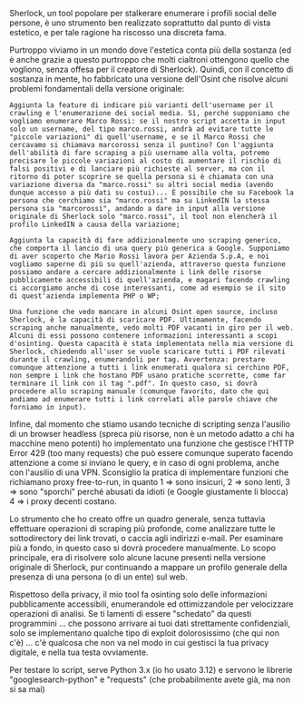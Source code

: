 Sherlock, un tool popolare per stalkerare enumerare i profili social delle persone, è uno strumento ben realizzato soprattutto dal punto di vista estetico, e per tale ragione ha riscosso una discreta fama.

Purtroppo viviamo in un mondo dove l'estetica conta più della sostanza (ed è anche grazie a questo purtroppo che molti cialtroni ottengono quello che vogliono, senza offesa per il creatore di Sherlock).
Quindi, con il concetto di sostanza in mente, ho fabbricato una versione dell'Osint che risolve alcuni problemi fondamentali della versione originale:

    Aggiunta la feature di indicare più varianti dell'username per il crawling e l'enumerazione dei social media. Sì, perché supponiamo che vogliamo enumerare Marco Rossi: se il nostro script accetta in input solo un username, del tipo marco.rossi, andrà ad evitare tutte le "piccole variazioni" di quell'username, e se il Marco Rossi che cercavamo si chiamava marcorossi senza il puntino? Con l'aggiunta dell'abilità di fare scraping a più username alla volta, potremo precisare le piccole variazioni al costo di aumentare il rischio di falsi positivi e di lanciare più richieste al server, ma con il ritorno di poter scoprire se quella persona si è chiamata con una variazione diversa da "marco.rossi" su altri social media (avendo dunque accesso a più dati su costui)... È possibile che su Facebook la persona che cerchiamo sia "marco.rossi" ma su LinkedIN la stessa persona sia "marcorossi", andando a dare in input alla versione originale di Sherlock solo "marco.rossi", il tool non elencherà il profilo LinkedIN a causa della variazione;

    Aggiunta la capacità di fare addizionalmente uno scraping generico, che comporta il lancio di una query più generica a Google. Supponiamo di aver scoperto che Mario Rossi lavora per Azienda S.p.A, e noi vogliamo saperne di più su quell'azienda, attraverso questa funzione possiamo andare a cercare addizionalmente i link delle risorse pubblicamente accessibili di quell'azienda, e magari facendo crawling ci accorgiamo anche di cose interessanti, come ad esempio se il sito di quest'azienda implementa PHP o WP;

    Una funzione che vedo mancare in alcuni Osint open source, incluso Sherlock, è la capacità di scaricare PDF. Ultimamente, facendo scraping anche manualmente, vedo molti PDF vacanti in giro per il web. Alcuni di essi possono contenere informazioni interessanti a scopi d'osinting. Questa capacità è stata implementata nella mia versione di Sherlock, chiedendo all'user se vuole scaricare tutti i PDF rilevati durante il crawling, enumerandoli per tag. Avvertenza: prestare comunque attenzione a tutti i link enumerati qualora si cerchino PDF, non sempre i link che hostano PDF usano pratiche scorrette, come far terminare il link con il tag ".pdf". In questo caso, si dovrà procedere allo scraping manuale (comunque favorito, dato che qui andiamo ad enumerare tutti i link correlati alle parole chiave che forniamo in input).

Infine, dal momento che stiamo usando tecniche di scripting senza l'ausilio di un browser headless (spreca più risorse, non è un metodo adatto a chi ha macchine meno potenti) ho implementato una funzione che gestisce l'HTTP Error 429 (too many requests) che può essere comunque superato facendo attenzione a come si inviano le query, e in caso di ogni problema, anche con l'ausilio di una VPN. Sconsiglio la pratica di implementare funzioni che richiamano proxy free-to-run, in quanto 1 => sono insicuri, 2 => sono lenti, 3 => sono "sporchi" perché abusati da idioti (e Google giustamente li blocca) 4 => i proxy decenti costano.

Lo strumento che ho creato offre un quadro generale, senza tuttavia effettuare operazioni di scraping più profonde, come analizzare tutte le sottodirectory dei link trovati, o caccia agli indirizzi e-mail. Per esaminare più a fondo, in questo caso si dovrà procedere manualmente. Lo scopo principale, era di risolvere solo alcune lacune presenti nella versione originale di Sherlock, pur continuando a mappare un profilo generale della presenza di una persona (o di un ente) sul web.

Rispettoso della privacy, il mio tool fa osinting solo delle informazioni pubblicamente accessibili, enumerandole ed ottimizzandole per velocizzare operazioni di analisi. Se ti lamenti di essere "schedato" da questi programmini ... che possono arrivare ai tuoi dati strettamente confidenziali, solo se implementano qualche tipo di exploit dolorosissimo (che qui non c'è) ... c'è qualcosa che non va nel modo in cui gestisci la tua privacy digitale, e nella tua testa ovviamente.

Per testare lo script, serve Python 3.x (io ho usato 3.12) e servono le librerie "googlesearch-python" e "requests" (che probabilmente avete già, ma non si sa mai)
